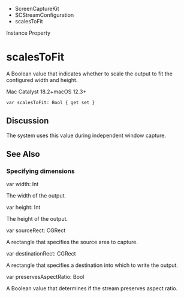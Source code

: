 

- ScreenCaptureKit
- SCStreamConfiguration
-  scalesToFit 

Instance Property

# scalesToFit

A Boolean value that indicates whether to scale the output to fit the configured width and height.

Mac Catalyst 18.2+macOS 12.3+

``` source
var scalesToFit: Bool { get set }
```

## Discussion

The system uses this value during independent window capture.

## See Also

### Specifying dimensions

var width: Int

The width of the output.

var height: Int

The height of the output.

var sourceRect: CGRect

A rectangle that specifies the source area to capture.

var destinationRect: CGRect

A rectangle that specifies a destination into which to write the output.

var preservesAspectRatio: Bool

A Boolean value that determines if the stream preserves aspect ratio.


